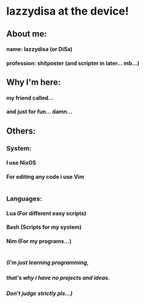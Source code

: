# lazzydisa at the device!

## About me:
#### name: lazzydisa (or DiSa)
#### profession: shitposter (and scripter in later... mb...)

## Why I'm here:
#### my friend called... 
#### and just for fun... damn...

## Others:
### System:
#### I use NixOS 
#### For editing any code i use Vim
#
### Languages:
#### Lua (For different easy scripts) 
#### Bash (Scripts for my system)
#### Nim (For my programs...)

#

##### (I'm just learning programming,
##### that's why i have no projects and ideas.
##### Don't judge strictly pls...)
